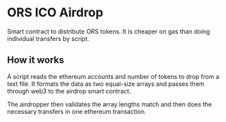 # ORS ICO Airdrop

Smart contract to distribute ORS tokens. It is cheaper on gas than doing
individual transfers by script.

## How it works

A script reads the ethereum accounts and number of tokens to drop from
a text file. It formats the data as two equal-size arrays and passes them
through web3 to the airdrop smart contract.

The airdropper then validates the array lengths match and then does the
necessary transfers in one ethereum transaction.


